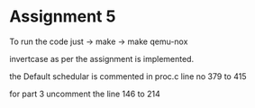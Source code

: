 # Assignment 5
To run the code just 
-> make
-> make qemu-nox

invertcase as per the assignment is implemented.

the Default schedular is commented in proc.c line no 379 to 415

for part 3 uncomment the line 146 to 214